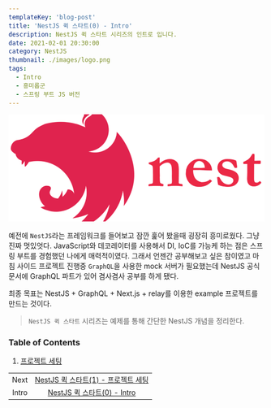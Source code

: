 ```yaml
---
templateKey: 'blog-post'
title: 'NestJS 퀵 스타트(0) - Intro'
description: NestJS 퀵 스타트 시리즈의 인트로 입니다.
date: 2021-02-01 20:30:00
category: NestJS
thumbnail: ./images/logo.png
tags:
  - Intro
  - 흥미롭군
  - 스프링 부트 JS 버전
---
```


![NestJS Logo](./images/logo.png)

예전에 `NestJS`라는 프레임워크를 들어보고 잠깐 훑어 봤을때 굉장히 흥미로웠다. 그냥 진짜 멋있엇다. JavaScript와 데코레이터를 사용해서 DI, IoC를 가능케 하는 점은 스프링 부트를 경험했던 나에게 매력적이였다. 그래서 언젠간 공부해보고 싶은 참이였고 마침 사이드 프로젝트 진행중 `GraphQL`을 사용한 mock 서버가 필요했는데 NestJS 공식 문서에 GraphQL 파트가 있어 겸사겸사 공부를 하게 됐다. 

최종 목표는 NestJS + GraphQL + Next.js + relay를 이용한 example 프로젝트를 만드는 것이다.

> `NestJS 퀵 스타트` 시리즈는 예제를 통해 간단한 NestJS 개념을 정리한다.

### Table of Contents

1. [프로젝트 세팅](https://uchanlee.dev/NestJS/quick-start/1.md)

|       |                                                               |
| :---: | :-----------------------------------------------------------: |
| Next  | [NestJS 퀵 스타트(1) - 프로젝트 세팅](https://uchanlee.dev/NestJS/quick-start/1) |
| Intro | [NestJS 퀵 스타트(0) - Intro](https://uchanlee.dev/NestJS/quick-start/0) |
